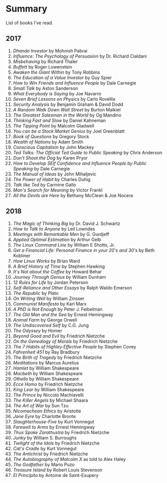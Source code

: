 # Summary
List of books I've read.

## 2017
1. *Dhando Investor* by Mohnish Pabrai
2. *Influence: The Psychology of Persuasion* by Dr. Richard Cialdani
3. *Misbehaving* by Richard Thaler
4. *Buffett* by Roger Lowenstein
5. *Awaken the Giant Within* by Tony Robbins
6. *The Education of a Value Investor* by Guy Spier
7. *How to Win Friends and Influence People* by Dale Carnegie
8. *Small Talk* by Aston Sanderson
9. *What Everybody is Saying* by Joe Navarro
10. *Seven Brief Lessons on Physics* by Carlo Rovellie
11. *Security Analysis* by Benjamin Graham & David Dodd
12. *A Random Walk Down Wall Street* by Burton Malkiel
13. *The Greatest Salesman in the World* by Og Mandino
14. *Thinking Fast and Slow* by Daniel Kahneman
15. *The Tipping Point* by Malcolm Gladwell
16. *You can be a Stock Market Genius* by Joel Greenblatt
17. *Book of Questions* by Gregory Stock
18. *Wealth of Nations* by Adam Smith
19. *Conscious Capitalism* by John Mackey
20. *Ted Talks: The Official Ted Guide to Public Speaking* by Chris Anderson
21. *Don't Shoot the Dog* by Karen Pryor
22. *How to Develop SElf Confidence and Influence People by Public Speaking* by Dale Carnegie
23. *The Manual of Ideas* by John Mihaljevic
24. *The Power of Habit* by Charles Duhig
25. *Talk like Ted* by Carmine Gallo
26. *Man's Search for Meaning* by Victor Frankl
27. *All the Devils are Here* by Bethany McClean & Joe Nocera

## 2018
1. *The Magic of Thinking Big* by Dr. David J. Schwartz
2. *How to Talk to Anyone* by Leil Lowndes
3. *Meetings with Remarkable Men* by G. Gurdjeff
4. *Applied Optimal Estimation* by Arthur Gelb
5. *The Linux Command Line* by William E Shotts, Jr.
6. *Get a Financial Life: Personal Finance in your 20's and 30's* by Beth Kobliner
7. *How Linux Works* by Brian Ward
8. *A Brief History of Time* by Stephen Hawking
9. *It's Not about the Coffee* by Howard Behar
10. *Journey Through Genius* by William Dunham
11. *12 Rules for Life* by Jordan Peterson
12. *Self-Reliance and Other Essays* by Ralph Waldo Emerson
13. *The Republic* by Plato
14. *On Writing Well* by William Zinsser
15. *Communist Manifesto* by Karl Marx
16. *A PhD is Not Enough* by Peter J. Feibelman
17. *The Old Man and the Sea* by Ernest Hemingway
18. *Animal Farm* by George Orwell
19. *The Undiscovered Self* by C.G. Jung
20. *The Odyssey* by Homer
21. *Beyond Good and Evil* by Friedrich Nietzche
22. *On the Genealogy of Morals* by Friedrich Nietzche
23. *The 7 Habits of Highley Effective People* by Stephen Covey
24. *Fahrenheit 451* by Ray Bradbury
25. *The Birth of Tragedy* by Friedrich Nietzche
26. *Meditations* by Marcus Aurelius
27. *Hamlet* by William Shakespeare
28. *Macbeth* by William Shakespeare
29. *Othello* by William Shakespeare
30. *Ecce Homo* by Friedrich Nietzche
31. *King Lear* by William Shakespeare
32. *The Prince* by Niccolo Machiavelli
33. *The Killer Angels* by Michael Shaara
34. *The Art of War* by Sun Tzu
35. *Nicomachean Ethics* by Aristotle
36. *Jane Eyre* by Charlotte Bronte
37. *Slaughterhouse-Five* by Kurt Vonnegut
38. *Farewell to Arms* by Ernest Hemingway
39. *Thus Spoke Zarathustra* by Friedrich Nietzche
40. *Junky* by William S. Burroughs
41. *Twilight of the Idols* by Friedrich Nietzche
42. *Cat's Cradle* by Kurt Vonnegut
43. *The Antichrist* by Friedrich Nietzche
44. *The Autobiography of Malcolm X* as told to Alex Haley
45. *The Godfather* by Mario Puzo
46. *Treasure Island* by Robert Louis Stevenson
47. *El Principito* by Antoine de Saint-Exupery
